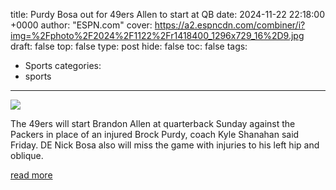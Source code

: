 title: Purdy Bosa out for 49ers Allen to start at QB
date: 2024-11-22 22:18:00 +0000
author: "ESPN.com"
cover: https://a2.espncdn.com/combiner/i?img=%2Fphoto%2F2024%2F1122%2Fr1418400_1296x729_16%2D9.jpg
draft: false
top: false
type: post
hide: false
toc: false
tags:
  - Sports
categories:
  - sports
---

![](https://a2.espncdn.com/combiner/i?img=%2Fphoto%2F2024%2F1122%2Fr1418400_1296x729_16%2D9.jpg)

The 49ers will start Brandon Allen at quarterback Sunday against the Packers in place of an injured Brock Purdy, coach Kyle Shanahan said Friday. DE Nick Bosa also will miss the game with injuries to his left hip and oblique.

[read more](https://www.espn.com/nfl/story/_/id/42549080/san-francisco-49ers-qb-brandon-allen-start-vs-packers-brock-purdy-injured)
